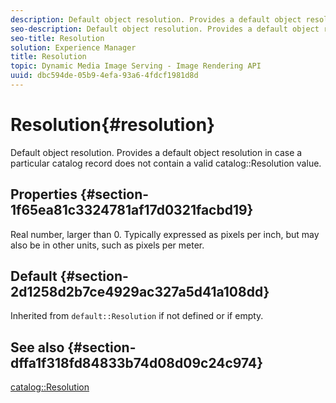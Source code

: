 ```yaml
---
description: Default object resolution. Provides a default object resolution in case a particular catalog record does not contain a valid catalog Resolution value.
seo-description: Default object resolution. Provides a default object resolution in case a particular catalog record does not contain a valid catalog Resolution value.
seo-title: Resolution
solution: Experience Manager
title: Resolution
topic: Dynamic Media Image Serving - Image Rendering API
uuid: dbc594de-05b9-4efa-93a6-4fdcf1981d8d
---
```


# Resolution{#resolution}

Default object resolution. Provides a default object resolution in case a particular catalog record does not contain a valid catalog::Resolution value.

## Properties {#section-1f65ea81c3324781af17d0321facbd19}

Real number, larger than 0. Typically expressed as pixels per inch, but may also be in other units, such as pixels per meter.

## Default {#section-2d1258d2b7ce4929ac327a5d41a108dd}

Inherited from `default::Resolution` if not defined or if empty.

## See also {#section-dffa1f318fd84833b74d08d09c24c974}

[catalog::Resolution](../../../../../is-api/image-catalog/image-serving-api-ref/c-image-catalog-reference/c-image-svg-data-reference/c-image-data-reference/r-resolution-cat.md#reference-de489f5f36b64bd0831749546f8728e1) 
